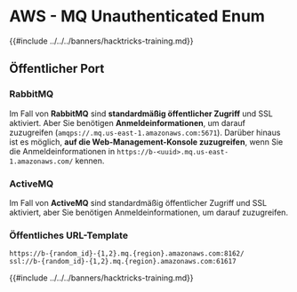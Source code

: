 # AWS - MQ Unauthenticated Enum

{{#include ../../../banners/hacktricks-training.md}}

## Öffentlicher Port

### **RabbitMQ**

Im Fall von **RabbitMQ** sind **standardmäßig öffentlicher Zugriff** und SSL aktiviert. Aber Sie benötigen **Anmeldeinformationen**, um darauf zuzugreifen (`amqps://.mq.us-east-1.amazonaws.com:5671`​​). Darüber hinaus ist es möglich, **auf die Web-Management-Konsole zuzugreifen**, wenn Sie die Anmeldeinformationen in `https://b-<uuid>.mq.us-east-1.amazonaws.com/` kennen.

### ActiveMQ

Im Fall von **ActiveMQ** sind standardmäßig öffentlicher Zugriff und SSL aktiviert, aber Sie benötigen Anmeldeinformationen, um darauf zuzugreifen.

### Öffentliches URL-Template
```
https://b-{random_id}-{1,2}.mq.{region}.amazonaws.com:8162/
ssl://b-{random_id}-{1,2}.mq.{region}.amazonaws.com:61617
```
{{#include ../../../banners/hacktricks-training.md}}
